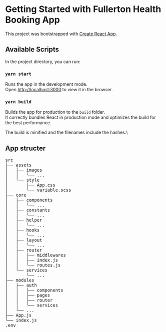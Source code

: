 # Getting Started with Fullerton Health Booking App

This project was bootstrapped with [Create React App](https://github.com/facebook/create-react-app).

## Available Scripts

In the project directory, you can run:

### `yarn start`

Runs the app in the development mode.\
Open [http://localhost:3000](http://localhost:3000) to view it in the browser.

### `yarn build`

Builds the app for production to the `build` folder.\
It correctly bundles React in production mode and optimizes the build for the best performance.

The build is minified and the filenames include the hashes.\

## App structer
<pre>
src
├── assets
│   ├── images
│   │   └── ...
│   └── style
│       ├── App.css
│       └── variable.scss
├── core <!-- any function, component use in many place will be written in this folder -->
│   ├── components <!-- core componens, ex: Header, Footer -->
│   │   └── ...
│   ├── constants
│   │   └── ...
│   ├── helper
│   │   └── ...
│   ├── hooks <!-- common, reuseable hooks -->
│   │   └── ...
│   ├── layout <!-- page layouts (includes header, footer, main...) -->
│   │   └── ...
│   ├── router
│   │   ├── middlewares <!-- middlewares use to handle logic before redirect to routes -->
│   │   ├── index.js <!-- handle total logic of router including authen and redirect to routes -->
│   │   └── routes.js <!-- list of routes in app -->
│   └── services <!-- core service, ex: HTTPClient service for intergrate API -->
│       └── ...
├── modules <!-- we will devices module by features like authen, play room -->
│   ├── auth
│   │   ├── components
│   │   ├── pages
│   │   ├── router
│   │   └── services
│   └── ...
├── App.js
└── index.js
.env <!-- variables use in different enviroment (local, development, production...), read more in Reactjs document -->
</pre>

